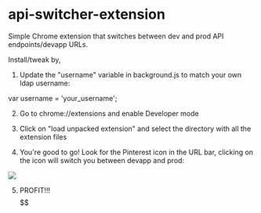 # api-switcher-extension
Simple Chrome extension that switches between dev and prod API endpoints/devapp URLs.

Install/tweak by,

1) Update the "username" variable in background.js to match your own ldap username:

var username = 'your_username';

2) Go to chrome://extensions and enable Developer mode

3) Click on "load unpacked extension" and select the directory with all the extension files

4) You're good to go! Look for the Pinterest icon in the URL bar, clicking on the icon will switch you between devapp and prod:

<img src="https://www.dropbox.com/s/6wpjizwhjr7z3ux/Screenshot%202015-11-03%2015.50.50.png?dl=1"/>

5) PROFIT!!! $$$$$$